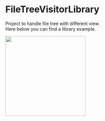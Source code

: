 # FileTreeVisitorLibrary

Project to handle file tree with different view.<br>
Here below you can find a library example.

<img src="https://lh3.googleusercontent.com/KjTHK7Mif_qYNKpYNHsWrx9NHHYyfbBEdR54JXoFgHDtgJnH4mkK4dd2dXUKHuXQGdwdFfDWFNin9bFE8jhysmuN29kDsqbx=w5120-h3200-rw-no" width="250">
